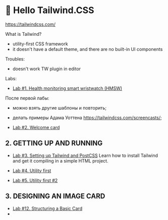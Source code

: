 # 👋 Hello Tailwind.CSS

https://tailwindcss.com/

What is Tailwind?
- utility-first CSS framework
- it doesn't have a default theme, and there are no built-in UI components

Troubles:
- doesn't work TW plugin in editor

Labs:

- [Lab #1. Health monitoring smart wristwatch (HMSW)](001/)

После первой лабы:
- можно взять другие шаблоны и повторить;
- делать примеры Адама Уоттена https://tailwindcss.com/screencasts/;

- [Lab #2. Welcome card](002/)

## 2. GETTING UP AND RUNNING

- [Lab #3. Setting up Tailwind and PostCSS](003/)
Learn how to install Tailwind and get it compiling in a simple HTML project.

- [Lab #4. Utility first](004/)
- [Lab #5. Utility first #2](005/)

## 3. DESIGNING AN IMAGE CARD
- [Lab #12. Structuring a Basic Card](012/)
- 
